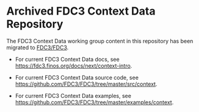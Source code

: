# Archived FDC3 Context Data Repository

The FDC3 Context Data working group content in this repository has been migrated to [FDC3/FDC3](https://github.com/FDC3/FDC3).

* For current FDC3 Context Data docs, see https://fdc3.finos.org/docs/next/context-intro.

* For current FDC3 Context Data source code, see https://github.com/FDC3/FDC3/tree/master/src/context.

* For current FDC3 Context Data examples, see https://github.com/FDC3/FDC3/tree/master/examples/context.